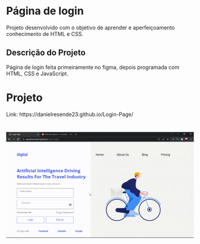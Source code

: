 # Página de login
Projeto desenvolvido com o objetivo de aprender e aperfeiçoamento conhecimento de HTML e CSS.

## Descrição do Projeto
<p align="rigth"> Página de login feita primeiramente no figma, depois programada com HTML, CSS e JavaScript. </p>

# Projeto 
<p> Link:  https://danielresende23.github.io/Login-Page/ </p>
<h1 align="center">
  <img alt="" title="" src="./Imagem/20220313_144506.gif"/>
  
 
 

</h1>



</h1>
